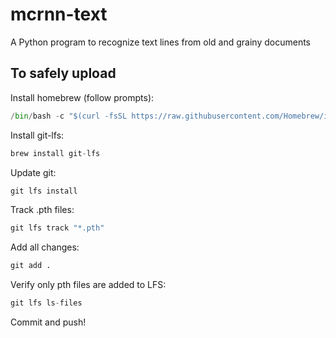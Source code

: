# mcrnn-text
A Python program to recognize text lines from old and grainy documents

## To safely upload

Install homebrew (follow prompts):
```python
/bin/bash -c "$(curl -fsSL https://raw.githubusercontent.com/Homebrew/install/HEAD/install.sh)"
```

Install git-lfs:
```python
brew install git-lfs
```

Update git:
```python
git lfs install
```

Track .pth files:
```python
git lfs track "*.pth"
```

Add all changes:
```python
git add .
```

Verify only pth files are added to LFS:
```python
git lfs ls-files
```

Commit and push!